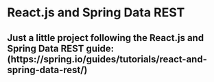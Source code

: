 <h1>React.js and Spring Data REST</h1>

<h2>Just a little project following the React.js and Spring Data REST guide: (https://spring.io/guides/tutorials/react-and-spring-data-rest/)</h2>

